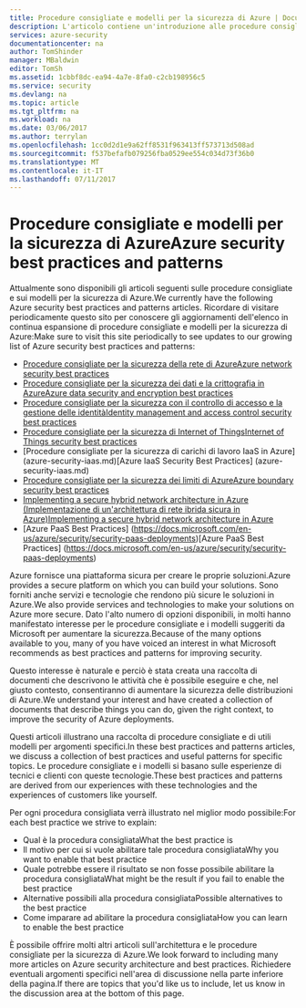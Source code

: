 ```yaml
---
title: Procedure consigliate e modelli per la sicurezza di Azure | Documentazione Microsoft
description: L'articolo contiene un'introduzione alle procedure consigliate e ai modelli per la sicurezza di Azure e un elenco dettagliato di procedure consigliate per la sicurezza per diverse risorse di Azure.
services: azure-security
documentationcenter: na
author: TomShinder
manager: MBaldwin
editor: TomSh
ms.assetid: 1cbbf8dc-ea94-4a7e-8fa0-c2cb198956c5
ms.service: security
ms.devlang: na
ms.topic: article
ms.tgt_pltfrm: na
ms.workload: na
ms.date: 03/06/2017
ms.author: terrylan
ms.openlocfilehash: 1cc0d2d1e9a62ff8531f963413ff573713d508ad
ms.sourcegitcommit: f537befafb079256fba0529ee554c034d73f36b0
ms.translationtype: MT
ms.contentlocale: it-IT
ms.lasthandoff: 07/11/2017
---
```

# <a name="azure-security-best-practices-and-patterns"></a><span data-ttu-id="b4c6f-103">Procedure consigliate e modelli per la sicurezza di Azure</span><span class="sxs-lookup"><span data-stu-id="b4c6f-103">Azure security best practices and patterns</span></span>
<span data-ttu-id="b4c6f-104">Attualmente sono disponibili gli articoli seguenti sulle procedure consigliate e sui modelli per la sicurezza di Azure.</span><span class="sxs-lookup"><span data-stu-id="b4c6f-104">We currently have the following Azure security best practices and patterns articles.</span></span> <span data-ttu-id="b4c6f-105">Ricordare di visitare periodicamente questo sito per conoscere gli aggiornamenti dell'elenco in continua espansione di procedure consigliate e modelli per la sicurezza di Azure:</span><span class="sxs-lookup"><span data-stu-id="b4c6f-105">Make sure to visit this site periodically to see updates to our growing list of Azure security best practices and patterns:</span></span>  

* [<span data-ttu-id="b4c6f-106">Procedure consigliate per la sicurezza della rete di Azure</span><span class="sxs-lookup"><span data-stu-id="b4c6f-106">Azure network security best practices</span></span>](azure-security-network-security-best-practices.md)
* [<span data-ttu-id="b4c6f-107">Procedure consigliate per la sicurezza dei dati e la crittografia in Azure</span><span class="sxs-lookup"><span data-stu-id="b4c6f-107">Azure data security and encryption best practices</span></span>](azure-security-data-encryption-best-practices.md)
* [<span data-ttu-id="b4c6f-108">Procedure consigliate per la sicurezza con il controllo di accesso e la gestione delle identità</span><span class="sxs-lookup"><span data-stu-id="b4c6f-108">Identity management and access control security best practices</span></span>](azure-security-identity-management-best-practices.md)
* [<span data-ttu-id="b4c6f-109">Procedure consigliate per la sicurezza di Internet of Things</span><span class="sxs-lookup"><span data-stu-id="b4c6f-109">Internet of Things security best practices</span></span>](azure-security-iot-best-practices.md)
* <span data-ttu-id="b4c6f-110">[Procedure consigliate per la sicurezza di carichi di lavoro IaaS in Azure] (azure-security-iaas.md)</span><span class="sxs-lookup"><span data-stu-id="b4c6f-110">[Azure IaaS Security Best Practices] (azure-security-iaas.md)</span></span>
* [<span data-ttu-id="b4c6f-111">Procedure consigliate per la sicurezza dei limiti di Azure</span><span class="sxs-lookup"><span data-stu-id="b4c6f-111">Azure boundary security best practices</span></span>](../best-practices-network-security.md)
* [<span data-ttu-id="b4c6f-112">Implementing a secure hybrid network architecture in Azure (Implementazione di un'architettura di rete ibrida sicura in Azure)</span><span class="sxs-lookup"><span data-stu-id="b4c6f-112">Implementing a secure hybrid network architecture in Azure</span></span>](../guidance/guidance-iaas-ra-secure-vnet-hybrid.md)
* <span data-ttu-id="b4c6f-113">[Azure PaaS Best Practices] (https://docs.microsoft.com/en-us/azure/security/security-paas-deployments)</span><span class="sxs-lookup"><span data-stu-id="b4c6f-113">[Azure PaaS Best Practices] (https://docs.microsoft.com/en-us/azure/security/security-paas-deployments)</span></span>

<span data-ttu-id="b4c6f-114">Azure fornisce una piattaforma sicura per creare le proprie soluzioni.</span><span class="sxs-lookup"><span data-stu-id="b4c6f-114">Azure provides a secure platform on which you can build your solutions.</span></span> <span data-ttu-id="b4c6f-115">Sono forniti anche servizi e tecnologie che rendono più sicure le soluzioni in Azure.</span><span class="sxs-lookup"><span data-stu-id="b4c6f-115">We also provide services and technologies to make your solutions on Azure more secure.</span></span> <span data-ttu-id="b4c6f-116">Dato l'alto numero di opzioni disponibili, in molti hanno manifestato interesse per le procedure consigliate e i modelli suggeriti da Microsoft per aumentare la sicurezza.</span><span class="sxs-lookup"><span data-stu-id="b4c6f-116">Because of the many options available to you, many of you have voiced an interest in what Microsoft recommends as best practices and patterns for improving security.</span></span>

<span data-ttu-id="b4c6f-117">Questo interesse è naturale e perciò è stata creata una raccolta di documenti che descrivono le attività che è possibile eseguire e che, nel giusto contesto, consentiranno di aumentare la sicurezza delle distribuzioni di Azure.</span><span class="sxs-lookup"><span data-stu-id="b4c6f-117">We understand your interest and have created a collection of documents that describe things you can do, given the right context, to improve the security of Azure deployments.</span></span>

<span data-ttu-id="b4c6f-118">Questi articoli illustrano una raccolta di procedure consigliate e di utili modelli per argomenti specifici.</span><span class="sxs-lookup"><span data-stu-id="b4c6f-118">In these best practices and patterns articles, we discuss a collection of best practices and useful patterns for specific topics.</span></span> <span data-ttu-id="b4c6f-119">Le procedure consigliate e i modelli si basano sulle esperienze di tecnici e clienti con queste tecnologie.</span><span class="sxs-lookup"><span data-stu-id="b4c6f-119">These best practices and patterns are derived from our experiences with these technologies and the experiences of customers like yourself.</span></span>

<span data-ttu-id="b4c6f-120">Per ogni procedura consigliata verrà illustrato nel miglior modo possibile:</span><span class="sxs-lookup"><span data-stu-id="b4c6f-120">For each best practice we strive to explain:</span></span>

* <span data-ttu-id="b4c6f-121">Qual è la procedura consigliata</span><span class="sxs-lookup"><span data-stu-id="b4c6f-121">What the best practice is</span></span>
* <span data-ttu-id="b4c6f-122">Il motivo per cui si vuole abilitare tale procedura consigliata</span><span class="sxs-lookup"><span data-stu-id="b4c6f-122">Why you want to enable that best practice</span></span>
* <span data-ttu-id="b4c6f-123">Quale potrebbe essere il risultato se non fosse possibile abilitare la procedura consigliata</span><span class="sxs-lookup"><span data-stu-id="b4c6f-123">What might be the result if you fail to enable the best practice</span></span>
* <span data-ttu-id="b4c6f-124">Alternative possibili alla procedura consigliata</span><span class="sxs-lookup"><span data-stu-id="b4c6f-124">Possible alternatives to the best practice</span></span>
* <span data-ttu-id="b4c6f-125">Come imparare ad abilitare la procedura consigliata</span><span class="sxs-lookup"><span data-stu-id="b4c6f-125">How you can learn to enable the best practice</span></span>

<span data-ttu-id="b4c6f-126">È possibile offrire molti altri articoli sull'architettura e le procedure consigliate per la sicurezza di Azure.</span><span class="sxs-lookup"><span data-stu-id="b4c6f-126">We look forward to including many more articles on Azure security architecture and best practices.</span></span> <span data-ttu-id="b4c6f-127">Richiedere eventuali argomenti specifici nell'area di discussione nella parte inferiore della pagina.</span><span class="sxs-lookup"><span data-stu-id="b4c6f-127">If there are topics that you'd like us to include, let us know in the discussion area at the bottom of this page.</span></span>
